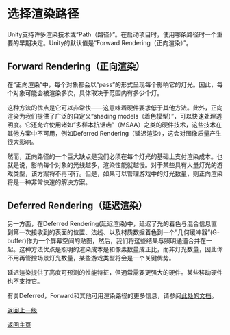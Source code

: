 # 选择渲染路径
Unity支持许多渲染技术或“Path（路径）”。在启动项目时，使用哪条路径时一个重要的早期决定。Unity的默认值是“Forward Rendering（正向渲染）”。

## Forward Rendering（正向渲染）
在“正向渲染”中，每个对象都会以“pass”的形式呈现每个影响它的灯光。因此，每个对象可能会被渲染多次，具体取决于范围内有多少个灯。

这种方法的优点是它可以非常快——这意味着硬件要求低于其他方法。此外，正向渲染为我们提供了广泛的自定义“shading models（着色模型）”，可以快速处理透明度。它还允许使用诸如“多样本抗锯齿”（MSAA）之类的硬件技术，这些技术在其他方案中不可用，例如Deferred Rendering（延迟渲染），这会对图像质量产生很大影响。

然而，正向路径的一个巨大缺点是我们必须在每个灯光的基础上支付渲染成本。也就是说，影响每个对象的光线越多，渲染性能就越慢。对于某些具有大量灯光的游戏类型，该方案将不再可行。但是，如果可以管理游戏中的灯光数量，则正向渲染将是一种非常快速的解决方案。

## Deferred Rendering（延迟渲染）
另一方面，在Deferred Rendering(延迟渲染)中，延迟了光的着色与混合信息直到第一次接收到的表面的位置、法线、以及材质数据着色到一个”几何缓冲器”(G-buffer)作为一个屏幕空间的贴图，然后，我们将这些结果与照明通道合并在一起。这种方法优点是照明的渲染成本是和像素数量成正比，而非灯光数量，因此你不用再管控场景灯光数量，某些游戏类型将会是一个关键优势。

延迟渲染提供了高度可预测的性能特征，但通常需要更强大的硬件。某些移动硬件也不支持它。

有关Deferred，Forward和其他可用渲染路径的更多信息，请参阅[此处的文档](http://docs.unity3d.com/Manual/RenderingPaths.html?_ga=2.122498443.1660928137.1540775762-1902167384.1531452477)。

[返回上一级](/Graphics/Introduction-to-Lighting-and-Rendering.md)

[返回主页](/README.md)
